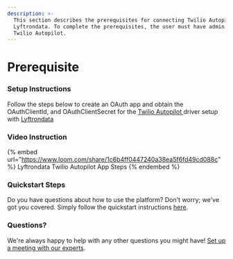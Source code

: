 ```yaml
---
description: >-
  This section describes the prerequisites for connecting Twilio Autopilot to
  Lyftrondata. To complete the prerequisites, the user must have admin access to
  Twilio Autopilot.
---
```


# Prerequisite

<mark style="color:blue;"></mark>

### Setup Instructions

Follow the steps below to create an OAuth app and obtain the OAuthClientId, and OAuthClientSecret for the [Twilio Autopilot](https://www.lyftrondata.com/integration/business-analytics/twillio/)[ ](https://www.lyftrondata.com/integration/freshdesk/)driver setup with [Lyftrondata](https://www.lyftrondata.com)

### Video Instruction

{% embed url="https://www.loom.com/share/1c6b4ff0447240a38ea5f6fd49cd088c" %}
Lyftrondata Twilio Autopilot App Steps
{% endembed %}

### Quickstart Steps

Do you have questions about how to use the platform? Don't worry; we've got you covered. Simply follow the quickstart instructions [here](../../../quickstart-steps.md).

### Questions? <a href="#questions" id="questions"></a>

We're always happy to help with any other questions you might have! [Set up a meeting with our experts](https://www.lyftrondata.com/book-a-meeting/).

